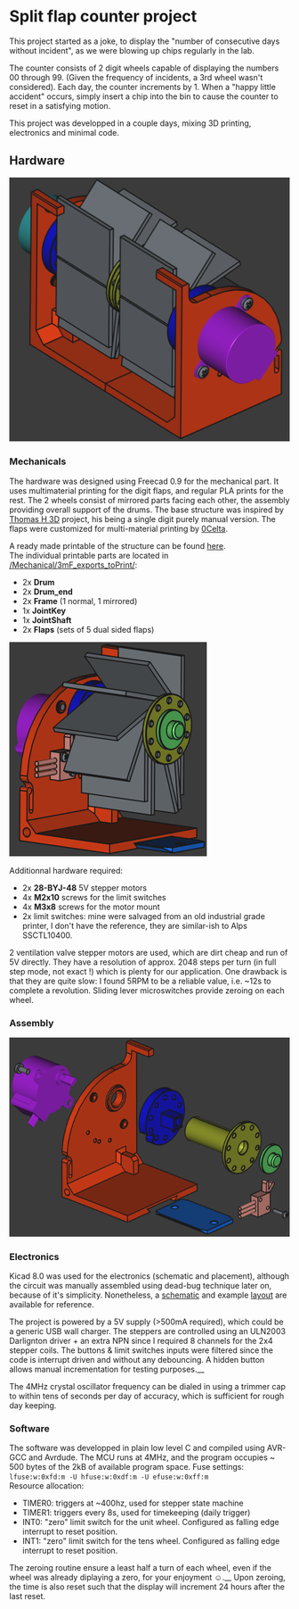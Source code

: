 # Split flap counter project

This project started as a joke, to display the "number of consecutive days without incident", as we were blowing up chips regularly in the lab.

The counter consists of 2 digit wheels capable of displaying the numbers 00 through 99. (Given the frequency of incidents, a 3rd wheel wasn't considered).
Each day, the counter increments by 1. When a "happy little accident" occurs, simply insert a chip into the bin to cause the counter to reset in a satisfying motion.

This project was developped in a couple days, mixing 3D printing, electronics and minimal code.

## Hardware
![Full assembly iso view](/split-flap_counter/Mechanical/Pictures/Full_iso.png "Freecad view of the full assembly")
### Mechanicals

The hardware was designed using Freecad 0.9 for the mechanical part. 
It uses multimaterial printing for the digit flaps, and regular PLA prints for the rest. The 2 wheels consist of mirrored parts facing each other, the assembly providing overall support of the drums.
The base structure was inspired by [Thomas H 3D](https://www.printables.com/model/69603-split-flap-counter-fully-printable) project, his being a single digit purely manual version. The flaps were customized for multi-material printing by [0Celta](https://www.printables.com/model/133058-multi-material-flaps-for-split-flap-counter).  

A ready made printable of the structure can be found [here](/Mechanical/3mF_exports_toPrint/full_plate.3mF).  
The individual printable parts are located in [/Mechanical/3mF_exports_toPrint/](/Mechanical/3mF_exports_toPrint/):
- 2x **Drum**
- 2x **Drum_end**
- 2x **Frame** (1 normal, 1 mirrored)
- 1x **JointKey**
- 1x **JointShaft**
- 2x **Flaps** (sets of 5 dual sided flaps)  

![Half iso view](/split-flap_counter/Mechanical/Pictures/Half_iso.png "Freecad view of the half assembly with flaps")

Additionnal hardware required:
- 2x **28-BYJ-48** 5V stepper motors
- 4x **M2x10** screws for the limit switches
- 4x **M3x8** screws for the motor mount
- 2x limit switches: mine were salvaged from an old industrial grade printer, I don't have the reference, they are similar-ish to Alps SSCTL10400.  

2 ventilation valve stepper motors are used, which are dirt cheap and run of 5V directly. They have a resolution of approx. 2048 steps per turn (in full step mode, not exact !) which is plenty for our application. One drawback is that they are quite slow: I found 5RPM to be a reliable value, i.e. ~12s to complete a revolution. Sliding lever microswitches provide zeroing on each wheel.  

### Assembly

![Half exploded iso view](/split-flap_counter/Mechanical/Pictures/Half_exploded_iso.png "Exploded view of the half assembly")

### Electronics

Kicad 8.0 was used for the electronics (schematic and placement), although the circuit was manually assembled using dead-bug technique later on, because of it's simplicity. Nonetheless, a [schematic](/split-flap_counter/Electronics/split_flap_driver/schematic.pdf) and example [layout](/split-flap_counter/Electronics/split_flap_driver/) are available for reference.  

The project is powered by a 5V supply (>500mA required), which could be a generic USB wall charger.
The steppers are controlled using an ULN2003 Darlignton driver + an extra NPN since I required 8 channels for the 2x4 stepper coils. The buttons & limit switches inputs were filtered since the code is interrupt driven and without any debouncing. A hidden button allows manual incrementation for testing purposes.__

The 4MHz crystal oscillator frequency can be dialed in using a trimmer cap to within tens of seconds per day of accuracy, which is sufficient for rough day keeping.


### Software

The software was developped in plain low level C and compiled using AVR-GCC and Avrdude. The MCU runs at 4MHz, and the program occupies ~ 500 bytes of the 2kB of available program space. Fuse settings: `lfuse:w:0xfd:m -U hfuse:w:0xdf:m -U efuse:w:0xff:m`  
Resource allocation:
- TIMER0: triggers at ~400hz, used for stepper state machine
- TIMER1: triggers every 8s, used for timekeeping (daily trigger)
- INT0: "zero" limit switch for the unit wheel. Configured as falling edge interrupt to reset position.
- INT1: "zero" limit switch for the tens wheel. Configured as falling edge interrupt to reset position.

The zeroing routine ensure a least half a turn of each wheel, even if the wheel was already diplaying a zero, for your enjoyment ☺.__
Upon zeroing, the time is also reset such that the display will increment 24 hours after the last reset.

